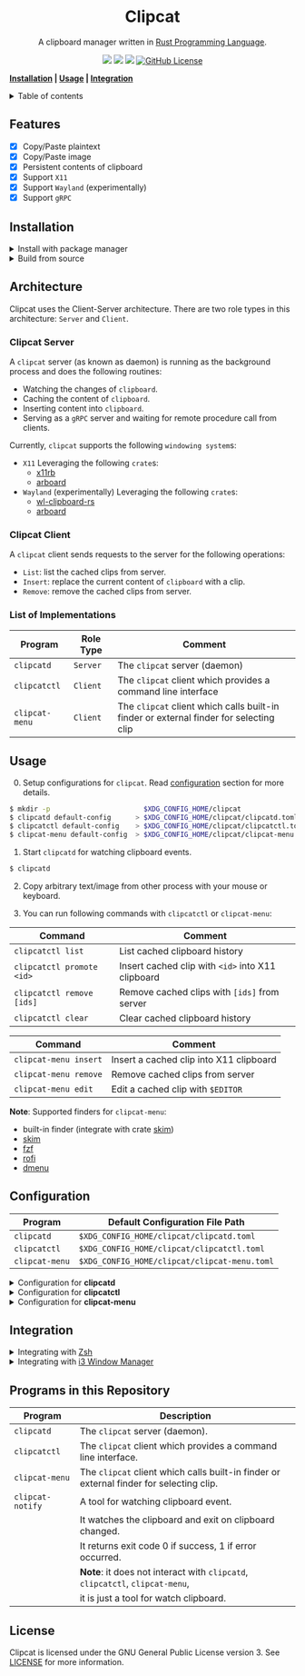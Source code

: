 <h1 align="center">Clipcat</h1>

<p align="center">
    A clipboard manager written in
    <a href="https://www.rust-lang.org/" target="_blank">Rust Programming Language</a>.
</p>

<p align="center">
    <a href="https://github.com/xrelkd/clipcat/releases"><img src="https://img.shields.io/github/v/release/xrelkd/clipcat.svg"></a>
    <a href="https://github.com/xrelkd/clipcat/actions?query=workflow%3ARust"><img src="https://github.com/xrelkd/clipcat/workflows/Rust/badge.svg"></a>
    <a href="https://github.com/xrelkd/clipcat/actions?query=workflow%3ARelease"><img src="https://github.com/xrelkd/clipcat/workflows/Release/badge.svg"></a>
    <a href="https://github.com/xrelkd/clipcat/blob/master/LICENSE"><img alt="GitHub License" src="https://img.shields.io/github/license/xrelkd/clipcat"></a>
</p>

**[Installation](#installation) | [Usage](#usage) | [Integration](#integration)**

<details>
<summary>Table of contents</summary>

- [Features](#features)
- [Installation](#installation)
- [Architecture](#architecture)
- [Usage](#usage)
- [Configuration](#configuration)
- [Integration](#integration)
- [Programs in this Repository](#programs-in-this-repository)
- [License](#license)

</details>

## Features

- [x] Copy/Paste plaintext
- [x] Copy/Paste image
- [x] Persistent contents of clipboard
- [x] Support `X11`
- [x] Support `Wayland` (experimentally)
- [x] Support `gRPC`

## Installation

<details>
<summary>Install with package manager</summary>

| Linux Distribution                  | Package Manager                     | Package                                                                                            | Command                                                                             |
| ----------------------------------- | ----------------------------------- | -------------------------------------------------------------------------------------------------- | ----------------------------------------------------------------------------------- |
| Various                             | [Nix](https://github.com/NixOS/nix) | [clipcat](https://github.com/NixOS/nixpkgs/blob/master/pkgs/applications/misc/clipcat/default.nix) | `nix profile install 'github:xrelkd/clipcat'` or <br> `nix-env -iA nixpkgs.clipcat` |
| [NixOS](https://nixos.org)          | [Nix](https://github.com/NixOS/nix) | [clipcat](https://github.com/NixOS/nixpkgs/blob/master/pkgs/applications/misc/clipcat/default.nix) | `nix profile install 'github:xrelkd/clipcat'` or <br> `nix-env -iA nixos.clipcat`   |
| [Arch Linux](https://archlinux.org) | [Yay](https://github.com/Jguer/yay) | [clipcat](https://aur.archlinux.org/packages/clipcat/)                                             | `yay -S clipcat`                                                                    |

</details>

<details>
  <summary>Build from source</summary>

`clipcat` requires the following tools and packages to build:

- `rustc`
- `cargo`
- `protobuf-compiler`

With the above tools and packages already installed, you can simply run:

```bash
$ git clone https://github.com/xrelkd/clipcat.git
$ cd clipcat

$ cargo install --path clipcatd
$ cargo install --path clipcatctl
$ cargo install --path clipcat-menu
```

</details>

## Architecture

Clipcat uses the Client-Server architecture. There are two role types in this architecture: `Server` and `Client`.

### Clipcat Server

A `clipcat` server (as known as daemon) is running as the background process and does the following routines:

- Watching the changes of `clipboard`.
- Caching the content of `clipboard`.
- Inserting content into `clipboard`.
- Serving as a `gRPC` server and waiting for remote procedure call from clients.

Currently, `clipcat` supports the following `windowing system`s:

- `X11`
  Leveraging the following `crate`s:
  - [x11rb](https://github.com/psychon/x11rb)
  - [arboard](https://github.com/1Password/arboard)
- `Wayland` (experimentally)
  Leveraging the following `crate`s:
  - [wl-clipboard-rs](https://github.com/YaLTeR/wl-clipboard-rs)
  - [arboard](https://github.com/1Password/arboard)

### Clipcat Client

A `clipcat` client sends requests to the server for the following operations:

- `List`: list the cached clips from server.
- `Insert`: replace the current content of `clipboard` with a clip.
- `Remove`: remove the cached clips from server.

### List of Implementations

| Program        | Role Type | Comment                                                                                |
| -------------- | --------- | -------------------------------------------------------------------------------------- |
| `clipcatd`     | `Server`  | The `clipcat` server (daemon)                                                          |
| `clipcatctl`   | `Client`  | The `clipcat` client which provides a command line interface                           |
| `clipcat-menu` | `Client`  | The `clipcat` client which calls built-in finder or external finder for selecting clip |

## Usage

0. Setup configurations for `clipcat`. Read [configuration](#configuration) section for more details.

```bash
$ mkdir -p                       $XDG_CONFIG_HOME/clipcat
$ clipcatd default-config      > $XDG_CONFIG_HOME/clipcat/clipcatd.toml
$ clipcatctl default-config    > $XDG_CONFIG_HOME/clipcat/clipcatctl.toml
$ clipcat-menu default-config  > $XDG_CONFIG_HOME/clipcat/clipcat-menu.toml
```

1. Start `clipcatd` for watching clipboard events.

```bash
$ clipcatd
```

2. Copy arbitrary text/image from other process with your mouse or keyboard.

3. You can run following commands with `clipcatctl` or `clipcat-menu`:

| Command                   | Comment                                           |
| ------------------------- | ------------------------------------------------- |
| `clipcatctl list`         | List cached clipboard history                     |
| `clipcatctl promote <id>` | Insert cached clip with `<id>` into X11 clipboard |
| `clipcatctl remove [ids]` | Remove cached clips with `[ids]` from server      |
| `clipcatctl clear`        | Clear cached clipboard history                    |

| Command               | Comment                                 |
| --------------------- | --------------------------------------- |
| `clipcat-menu insert` | Insert a cached clip into X11 clipboard |
| `clipcat-menu remove` | Remove cached clips from server         |
| `clipcat-menu edit`   | Edit a cached clip with `$EDITOR`       |

**Note**: Supported finders for `clipcat-menu`:

- built-in finder (integrate with crate [skim](https://github.com/lotabout/skim))
- [skim](https://github.com/lotabout/skim)
- [fzf](https://github.com/junegunn/fzf)
- [rofi](https://github.com/davatorium/rofi)
- [dmenu](https://tools.suckless.org/dmenu/)

## Configuration

| Program        | Default Configuration File Path              |
| -------------- | -------------------------------------------- |
| `clipcatd`     | `$XDG_CONFIG_HOME/clipcat/clipcatd.toml`     |
| `clipcatctl`   | `$XDG_CONFIG_HOME/clipcat/clipcatctl.toml`   |
| `clipcat-menu` | `$XDG_CONFIG_HOME/clipcat/clipcat-menu.toml` |

<details>
<summary>Configuration for <b>clipcatd</b></summary>

```toml
daemonize = true          # run as a traditional UNIX daemon
max_history = 50          # max clip history limit
log_level = 'INFO'        # log level

[monitor]
load_current = true       # load current clipboard content at startup
enable_clipboard = true   # watch X11 clipboard
enable_primary = true     # watch X11 primary clipboard
filter_min_size = 1       # ignores copy actions with a size <= `filter_min_size`, in bytes

[grpc]
host = '127.0.0.1'        # host address for gRPC
port = 45045              # port number for gRPC
```

</details>

<details>
<summary>Configuration for <b>clipcatctl</b></summary>

```toml
server_host = '127.0.0.1' # host address of clipcat gRPC server
server_port = 45045       # port number of clipcat gRPC server
log_level = 'INFO'        # log level
```

</details>

<details>
<summary>Configuration for <b>clipcat-menu</b></summary>

```toml
server_host = '127.0.0.1' # host address of clipcat gRPC server
server_port = 45045       # port number of clipcat gRPC server
finder = 'rofi'           # the default finder to invoke when no "--finder=<finder>" option provided
log_level = 'INFO'        # log level

[rofi]                    # options for "rofi"
line_length = 100         # length of line
menu_length = 30          # length of menu
menu_prompt = "Clipcat"   # prompt of menu

[dmenu]                   # options for "dmenu"
line_length = 100         # length of line
menu_length = 30          # length of menu
menu_prompt = "Clipcat"   # prompt of menu

[custom_finder]           # customize your finder
program = 'fzf'           # external program name
args = []                 # arguments for calling external program
```

</details>

## Integration

<details>
<summary>Integrating with <a href="https://www.zsh.org/" target="_blank">Zsh</a></summary>

For a `zsh` user, it will be useful to integrate `clipcat` with `zsh`.

Add the following command in your `zsh` configuration file (`~/.zshrc`):

```bash
if type clipcat-menu >/dev/null 2>&1; then
    alias clipedit=' clipcat-menu --finder=builtin edit'
    alias clipdel=' clipcat-menu --finder=builtin remove'

    bindkey -s '^\' "^Q clipcat-menu --finder=builtin insert ^J"
    bindkey -s '^]' "^Q clipcat-menu --finder=builtin remove ^J"
fi
```

</details>

<details>
<summary>Integrating with <a href="https://i3wm.org/" target="_blank">i3 Window Manager</a></summary>

For a `i3` window manager user, it will be useful to integrate `clipcat` with `i3`.

Add the following options in your `i3` configuration file (`$XDG_CONFIG_HOME/i3/config`):

```
exec_always --no-startup-id clipcatd                # start clipcatd at startup

set $launcher-clipboard-insert clipcat-menu insert
set $launcher-clipboard-remove clipcat-menu remove

bindsym $mod+p exec $launcher-clipboard-insert
bindsym $mod+o exec $launcher-clipboard-remove
```

**Note**: You can use `rofi` or `dmenu` as the default finder.

</details>

## Programs in this Repository

| Program          | Description                                                                             |
| ---------------- | --------------------------------------------------------------------------------------- |
| `clipcatd`       | The `clipcat` server (daemon).                                                          |
| `clipcatctl`     | The `clipcat` client which provides a command line interface.                           |
| `clipcat-menu`   | The `clipcat` client which calls built-in finder or external finder for selecting clip. |
| `clipcat-notify` | A tool for watching clipboard event. <br>                                               |
|                  | It watches the clipboard and exit on clipboard changed. <br>                            |
|                  | It returns exit code 0 if success, 1 if error occurred. <br>                            |
|                  | **Note**: it does not interact with `clipcatd`, `clipcatctl`, `clipcat-menu`, <br>      |
|                  | it is just a tool for watch clipboard.                                                  |

## License

Clipcat is licensed under the GNU General Public License version 3. See [LICENSE](./LICENSE) for more information.
